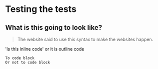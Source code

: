 # Testing the tests

## What is this going to look like?

> The website said to use this syntax to make the websites happen. 

'Is this inline code' or it is outline code

```
To code block
Or not to code block
```